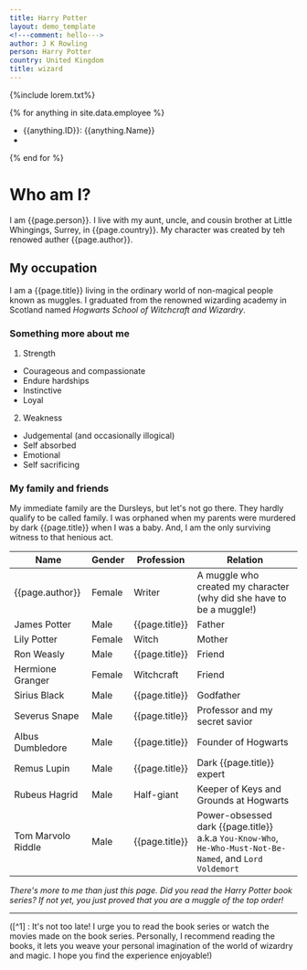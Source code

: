 ```yaml
---
title: Harry Potter
layout: demo_template
<!---comment: hello--->
author: J K Rowling
person: Harry Potter
country: United Kingdom
title: wizard
---
```

{%include lorem.txt%}

{% for anything in site.data.employee %}
- {{anything.ID}}: {{anything.Name}}
- 
{% end for %}

# Who am I?

I am {{page.person}}. I live with my aunt, uncle, and cousin brother at Little Whingings, Surrey, in {{page.country}}. My character was created by teh renowed auther {{page.author}}.

## My occupation ##
I am a {{page.title}} living in the ordinary world of non-magical people known as muggles. I graduated from the renowned wizarding academy in Scotland named *Hogwarts School of Witchcraft and Wizardry*.

### Something more about me ###
1. Strength
  - Courageous and compassionate
  - Endure hardships
  - Instinctive
  - Loyal

2. Weakness
  - Judgemental (and occasionally illogical)
  - Self absorbed
  - Emotional
  - Self sacrificing

### My family and friends ###

My immediate family are the Dursleys, but let's not go there. They hardly qualify to be called family. I was orphaned when my parents were murdered by dark {{page.title}} when I was a baby. And, I am the only surviving witness to that henious act.

Name | Gender | Profession| Relation|
---|---|---|---|
{{page.author}}|Female|Writer| A muggle who created my character (why did she have to be a muggle!)|
James Potter|Male|{{page.title}}|Father|
Lily Potter|Female|Witch|Mother|
Ron Weasly| Male|{{page.title}}| Friend|
Hermione Granger| Female | Witchcraft| Friend|
Sirius Black | Male | {{page.title}} | Godfather|
Severus Snape | Male | {{page.title}}| Professor and my secret savior|
Albus Dumbledore |Male| {{page.title}}| Founder of Hogwarts|
Remus Lupin|Male| {{page.title}}| Dark {{page.title}} expert|
Rubeus Hagrid| Male| Half-giant| Keeper of Keys and Grounds at Hogwarts|
Tom Marvolo Riddle| Male| {{page.title}}| Power-obsessed dark {{page.title}} a.k.a `You-Know-Who`, `He-Who-Must-Not-Be-Named`, and `Lord Voldemort`|

_There's more to me than just this page. Did you read the Harry Potter book series? If not yet, you just proved that you are a muggle of the top order!_

---
([^1] : It's not too late! I urge you to read the book series or watch the movies made on the book series. Personally, I recommend reading the books, it lets you weave your personal imagination of the world of wizardry and magic. I hope you find the experience enjoyable!)



